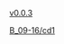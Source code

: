 [v0.0.3](https://github.com/littleflute/a45_09-16/edit/master/README.md)

[B_09-16/cd1](B_09-16/cd1)
